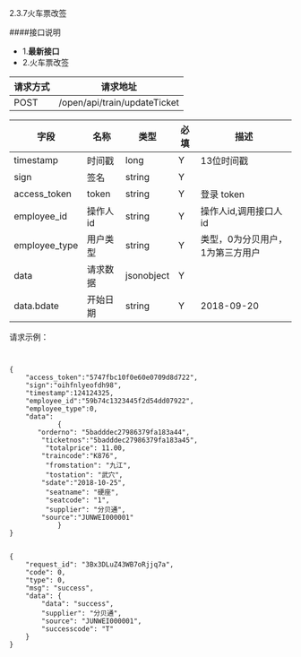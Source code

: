 2.3.7火车票改签

####接口说明
- 1.**最新接口**
- 2.火车票改签




请求方式|请求地址
----|---
POST|/open/api/train/updateTicket


字段|名称|类型|必填|描述
-----|-----|----|----|----
timestamp|时间戳 |long |Y|13位时间戳
sign|签名 |string |Y|
access_token|token | string |Y|登录 token
employee_id| 操作人id|string |Y|操作人id,调用接口人 id
employee_type| 用户类型|string|Y|类型，0为分贝用户，1为第三方用户
data |请求数据| jsonobject |Y|
data.bdate|开始日期|string  |Y|2018-09-20





请求示例：

```


{
	"access_token":"5747fbc10f0e60e0709d8d722",
	"sign":"oihfnlyeofdh98",
	"timestamp":124124325,
	"employee_id":"59b74c1323445f2d54dd07922",
	"employee_type":0,
	"data":  
	        {
       "orderno": "5badddec27986379fa183a44",
        "ticketnos":"5badddec27986379fa183a45",
         "totalprice": 11.00,
        "traincode":"K876",
         "fromstation": "九江",
         "tostation": "武穴",
        "sdate":"2018-10-25",
         "seatname": "硬座",
         "seatcode": "1",
         "supplier": "分贝通",
        "source":"JUNWEI000001"
            }
}


```






```
{
    "request_id": "3Bx3DLuZ43WB7oRjjq7a",
    "code": 0,
    "type": 0,
    "msg": "success",
    "data": {
        "data": "success",
        "supplier": "分贝通",
        "source": "JUNWEI000001",
        "successcode": "T"
    }
}


```


